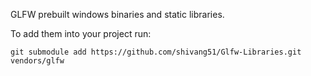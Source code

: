 GLFW prebuilt windows binaries and static libraries.

To add them into your project run:

`git submodule add https://github.com/shivang51/Glfw-Libraries.git vendors/glfw`
